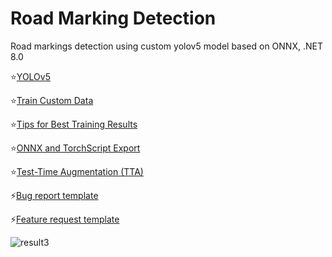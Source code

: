 # Road Marking Detection
Road markings detection using custom yolov5 model based on ONNX, .NET 8.0

⭐[YOLOv5](https://github.com/ultralytics/yolov5)

⭐[Train Custom Data](https://github.com/ultralytics/yolov5/wiki/Train-Custom-Data)

⭐[Tips for Best Training Results](https://github.com/ultralytics/yolov5/wiki/Tips-for-Best-Training-Results)

⭐[ONNX and TorchScript Export](https://github.com/ultralytics/yolov5/issues/251)

⭐[Test-Time Augmentation (TTA)](https://github.com/ultralytics/yolov5/issues/303)

⚡[Bug report template](https://github.com/aliardan/RoadMarkingDetection/blob/6fe81549bb4d31c9a9a1c1ab2597a11a601bd668/.github/ISSUE_TEMPLATE/bug_report.md)

⚡[Feature request template](https://github.com/aliardan/RoadMarkingDetection/blob/6fe81549bb4d31c9a9a1c1ab2597a11a601bd668/.github/ISSUE_TEMPLATE/feature_request.md)

![result3](https://user-images.githubusercontent.com/33637478/116475913-24696080-a883-11eb-80cb-f2069ece1894.jpg)
